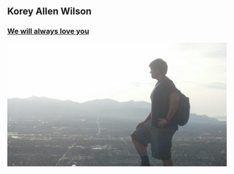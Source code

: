 ## Korey Allen Wilson
### [We will always love you](http://koreywilson.life)

![Korey Allen Wilson - We will always love you](/korey-wilson-memorial-app/src/assets/img/korey/92.jpg)
